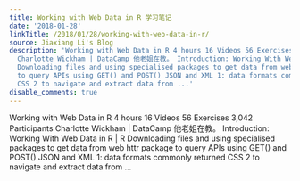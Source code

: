 ```yaml
---
title: Working with Web Data in R 学习笔记
date: '2018-01-28'
linkTitle: /2018/01/28/working-with-web-data-in-r/
source: Jiaxiang Li's Blog
description: 'Working with Web Data in R 4 hours 16 Videos 56 Exercises 3,042 Participants
  Charlotte Wickham | DataCamp 他老姐在教。 Introduction: Working With Web Data in R | R
  Downloading files and using specialised packages to get data from web httr package
  to query APIs using GET() and POST() JSON and XML 1: data formats commonly returned
  CSS 2 to navigate and extract data from ...'
disable_comments: true
---
```

Working with Web Data in R 4 hours 16 Videos 56 Exercises 3,042 Participants Charlotte Wickham | DataCamp 他老姐在教。 Introduction: Working With Web Data in R | R Downloading files and using specialised packages to get data from web httr package to query APIs using GET() and POST() JSON and XML 1: data formats commonly returned CSS 2 to navigate and extract data from ...